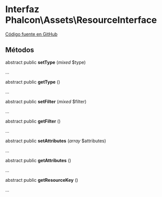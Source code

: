 # Interfaz **Phalcon\\Assets\\ResourceInterface**

<a href="https://github.com/phalcon/cphalcon/blob/master/phalcon/assets/resourceinterface.zep" class="btn btn-default btn-sm">Código fuente en GitHub</a>

## Métodos

abstract public **setType** (*mixed* $type)

...

abstract public **getType** ()

...

abstract public **setFilter** (*mixed* $filter)

...

abstract public **getFilter** ()

...

abstract public **setAttributes** (*array* $attributes)

...

abstract public **getAttributes** ()

...

abstract public **getResourceKey** ()

...